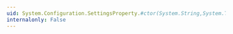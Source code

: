 ```yaml
---
uid: System.Configuration.SettingsProperty.#ctor(System.String,System.Type,System.Configuration.SettingsProvider,System.Boolean,System.Object,System.Configuration.SettingsSerializeAs,System.Configuration.SettingsAttributeDictionary,System.Boolean,System.Boolean)
internalonly: False
---
```

